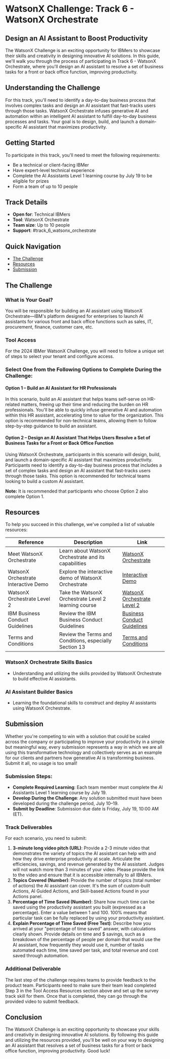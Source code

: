 # WatsonX Challenge: Track 6 - WatsonX Orchestrate
## Design an AI Assistant to Boost Productivity

The WatsonX Challenge is an exciting opportunity for IBMers to showcase their skills and creativity in designing innovative AI solutions. In this guide, we'll walk you through the process of participating in Track 6 - WatsonX Orchestrate, where you'll design an AI assistant to resolve a set of business tasks for a front or back office function, improving productivity.

## Understanding the Challenge

For this track, you'll need to identify a day-to-day business process that involves complex tasks and design an AI assistant that fast-tracks users through those tasks. WatsonX Orchestrate infuses generative AI and automation within an intelligent AI assistant to fulfill day-to-day business processes and tasks. Your goal is to design, build, and launch a domain-specific AI assistant that maximizes productivity.

## Getting Started

To participate in this track, you'll need to meet the following requirements:

- Be a technical or client-facing IBMer
- Have expert-level technical experience
- Complete the AI Assistants Level 1 learning course by July 19 to be eligible for prizes
- Form a team of up to 10 people

## Track Details

- **Open for**: Technical IBMers
- **Tool**: WatsonX Orchestrate
- **Team size**: Up to 10 people
- **Support**: #track_6_watsonx_orchestrate

## Quick Navigation

- [The Challenge](#the-challenge)
- [Resources](#resources)
- [Submission](#submission)

## The Challenge

### What is Your Goal?

You will be responsible for building an AI assistant using WatsonX Orchestrate—IBM's platform designed for enterprises to launch AI assistants for various front and back office functions such as sales, IT, procurement, finance, customer care, etc.

### Tool Access

For the 2024 IBMer WatsonX Challenge, you will need to follow a unique set of steps to select your tenant and configure access.

### Select One from the Following Options to Complete During the Challenge:

#### Option 1 – Build an AI Assistant for HR Professionals

In this scenario, build an AI assistant that helps teams self-serve on HR-related matters, freeing up their time and reducing the burden on HR professionals. You'll be able to quickly infuse generative AI and automation within this HR assistant, accelerating time to value for the organization. This option is recommended for non-technical teams, allowing them to follow step-by-step guidance to build an assistant.

#### Option 2 – Design an AI Assistant That Helps Users Resolve a Set of Business Tasks for a Front or Back Office Function

Using WatsonX Orchestrate, participants in this scenario will design, build, and launch a domain-specific AI assistant that maximizes productivity. Participants need to identify a day-to-day business process that includes a set of complex tasks and design an AI assistant that fast-tracks users through those tasks. This option is recommended for technical teams looking to build a custom AI assistant.

**Note:** It is recommended that participants who choose Option 2 also complete Option 1.

## Resources

To help you succeed in this challenge, we've compiled a list of valuable resources:

| Reference                              | Description                                          | Link                                                                                           |
|----------------------------------------|------------------------------------------------------|------------------------------------------------------------------------------------------------|
| Meet WatsonX Orchestrate               | Learn about WatsonX Orchestrate and its capabilities | [WatsonX Orchestrate](https://www.ibm.com/products/watsonx-orchestrate)                        |
| WatsonX Orchestrate Interactive Demo   | Explore the interactive demo of WatsonX Orchestrate  | [Interactive Demo](https://watsonx-orchestrate-demo.17f48735.public.multi-containers.ibm.com/) |
| WatsonX Orchestrate Level 2            | Take the WatsonX Orchestrate Level 2 learning course | [WatsonX Orchestrate Level 2](https://yourlearning.ibm.com/activity/PLAN-7C5500E80F26)         |
| IBM Business Conduct Guidelines        | Review the IBM Business Conduct Guidelines           | [Business Conduct Guidelines](https://www.ibm.com/employment/usconduct.html)                   |
| Terms and Conditions                   | Review the Terms and Conditions, especially Section 13 | [Terms and Conditions](https://www.ibm.com/terms)                                             |

### WatsonX Orchestrate Skills Basics
- Understanding and utilizing the skills provided by WatsonX Orchestrate to build effective AI assistants.

### AI Assistant Builder Basics
- Learning the foundational skills to construct and deploy AI assistants using WatsonX Orchestrate.

## Submission

Whether you're competing to win with a solution that could be scaled across the company or participating to improve your productivity in a simple but meaningful way, every submission represents a way in which we are all using this transformative technology and collectively serves as an example for our clients and partners how generative AI is transforming business. Submit it all, no usage is too small!

### Submission Steps:

- **Complete Required Learning**: Each team member must complete the AI Assistants Level 1 learning course by July 19.
- **Develop During the Challenge**: Any solution submitted must have been developed during the challenge period, July 10–19.
- **Submit by Deadline**: Submission due date is Friday, July 19, 10:00 AM (ET).

### Track Deliverables

For each scenario, you need to submit:

1. **3-minute long video pitch (URL)**: Provide a 2-3 minute video that demonstrates the variety of topics the AI assistant can help with and how they drive enterprise productivity at scale. Articulate the efficiencies, savings, and revenue generated by the AI assistant. Judges will not watch more than 3 minutes of your video. Please provide the link to the video and ensure that it is accessible internally to all IBMers.
2. **Topics Covered (Number)**: Provide the number of topics (total number of actions) the AI assistant can cover. It's the sum of custom-built Actions, AI Guided Actions, and Skill-based Actions found in your Actions panel.
3. **Percentage of Time Saved (Number)**: Share how much time can be saved using the productivity assistant you built (expressed as a percentage). Enter a value between 1 and 100. 100% means that particular task can be fully replaced by using your productivity assistant.
4. **Explain Percentage of Time Saved (Free Text)**: Describe how you arrived at your "percentage of time saved" answer, with calculations clearly shown. Provide details on time and $ savings, such as a breakdown of the percentage of people per domain that would use the AI assistant, how frequently they would use it, number of tasks automated each time, time saved per task, and total revenue and cost saved through automation.

### Additional Deliverable

The last step of the challenge requires teams to provide feedback to the product team. Participants need to make sure their team lead completed Step 3 in the Tool Access Resources section above and set up the survey track skill for them. Once that is completed, they can go through the provided video to submit feedback.

## Conclusion

The WatsonX Challenge is an exciting opportunity to showcase your skills and creativity in designing innovative AI solutions. By following this guide and utilizing the resources provided, you'll be well on your way to designing an AI assistant that resolves a set of business tasks for a front or back office function, improving productivity. Good luck!